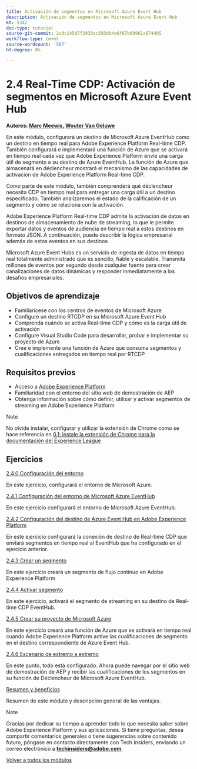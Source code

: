 ```yaml
---
title: Activación de segmentos en Microsoft Azure Event Hub
description: Activación de segmentos en Microsoft Azure Event Hub
kt: 5342
doc-type: tutorial
source-git-commit: 2cdc145d7f3933ec593db4e6f67b60961a674405
workflow-type: tm+mt
source-wordcount: '567'
ht-degree: 0%

---
```


# 2.4 Real-Time CDP: Activación de segmentos en Microsoft Azure Event Hub

**Autores: [Marc Meewis](https://www.linkedin.com/in/marcmeewis/), [Wouter Van Geluwe](https://www.linkedin.com/in/woutervangeluwe/)**

En este módulo, configurará un destino de Microsoft Azure EventHub como un destino en tiempo real para Adobe Experience Platform Real-time CDP. También configurará e implementará una función de Azure que se activará en tiempo real cada vez que Adobe Experience Platform envíe una carga útil de segmento a su destino de Azure EventHub. La función de Azure que almacenará en déclencheur mostrará el mecanismo de las capacidades de activación de Adobe Experience Platform Real-time CDP.

Como parte de este módulo, también comprenderá qué déclencheur necesita CDP en tiempo real para entregar una carga útil a un destino especificado. También analizaremos el estado de la calificación de un segmento y cómo se relaciona con la activación.

Adobe Experience Platform Real-time CDP admite la activación de datos en destinos de almacenamiento de nube de streaming, lo que le permite exportar datos y eventos de audiencia en tiempo real a estos destinos en formato JSON. A continuación, puede describir la lógica empresarial además de estos eventos en sus destinos

Microsoft Azure Event Hubs es un servicio de ingesta de datos en tiempo real totalmente administrado que es sencillo, fiable y escalable. Transmita millones de eventos por segundo desde cualquier fuente para crear canalizaciones de datos dinámicas y responder inmediatamente a los desafíos empresariales.

## Objetivos de aprendizaje

- Familiarícese con los centros de eventos de Microsoft Azure
- Configure un destino RTCDP en su Microsoft Azure Event Hub
- Comprenda cuándo se activa Real-time CDP y cómo es la carga útil de activación
- Configure Visual Studio Code para desarrollar, probar e implementar su proyecto de Azure
- Cree e implemente una función de Azure que consuma segmentos y cualificaciones entregados en tiempo real por RTCDP

## Requisitos previos

- Acceso a [Adobe Experience Platform](https://experience.adobe.com/platform)
- Familiaridad con el entorno del sitio web de demostración de AEP
- Obtenga información sobre cómo definir, utilizar y activar segmentos de streaming en Adobe Experience Platform

>[!NOTE]
>
>No olvide instalar, configurar y utilizar la extensión de Chrome como se hace referencia en [0.1: instale la extensión de Chrome para la documentación del Experience League](../../gettingstarted/gettingstarted/ex1.md)

## Ejercicios

[2.4.0 Configuración del entorno](./ex0.md)

En este ejercicio, configurará el entorno de Microsoft Azure.

[2.4.1 Configuración del entorno de Microsoft Azure EventHub](./ex1.md)

En este ejercicio configurará el entorno de Microsoft Azure EventHub.

[2.4.2 Configuración del destino de Azure Event Hub en Adobe Experience Platform](./ex2.md)

En este ejercicio configurará la conexión de destino de Real-time CDP que enviará segmentos en tiempo real al EventHub que ha configurado en el ejercicio anterior.

[2.4.3 Crear un segmento](./ex3.md)

En este ejercicio creará un segmento de flujo continuo en Adobe Experience Platform

[2.4.4 Activar segmento](./ex4.md)

En este ejercicio, activará el segmento de streaming en su destino de Real-time CDP EventHub.

[2.4.5 Crear su proyecto de Microsoft Azure](./ex5.md)

En este ejercicio creará una función de Azure que se activará en tiempo real cuando Adobe Experience Platform active las cualificaciones de segmento en el destino correspondiente de Azure Event Hub.

[2.4.6 Escenario de extremo a extremo](./ex6.md)

En este punto, todo está configurado. Ahora puede navegar por el sitio web de demostración de AEP y recibir las cualificaciones de los segmentos en su función de Déclencheur de Microsoft Azure EventHub.

[Resumen y beneficios](./summary.md)

Resumen de este módulo y descripción general de las ventajas.

>[!NOTE]
>
>Gracias por dedicar su tiempo a aprender todo lo que necesita saber sobre Adobe Experience Platform y sus aplicaciones. Si tiene preguntas, desea compartir comentarios generales o tiene sugerencias sobre contenido futuro, póngase en contacto directamente con Tech Insiders, enviando un correo electrónico a **techinsiders@adobe.com**.

[Volver a todos los módulos](../../../overview.md)
